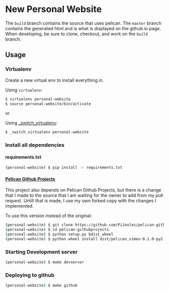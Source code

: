 # New Personal Website
The `build` branch contains the source that uses pelican.
The `master` branch contains the generated html and is what is displayed on the
github.io page.
When developing, be sure to clone, checkout, and work on the `build` branch.

## Usage

### Virtualenv
Create a new virtual env to install everything in.

Using `virtualenv`:
```sh
$ virtualenv personal-website
$ source personal-website/bin/activate
```

or

Using [_switch_virtualenv](https://github.com/PiJoules/python-dev-scripts#_switch_virtualenv):
```sh
$ _switch_virtualenv personal-website
```

### Install all dependencies

#### requirements.txt
```sh
(personal-website) $ pip install -r requirements.txt
```

#### [Pelican Github Projects](https://github.com/kura/pelican-githubprojects)
This project also depends on Pelican Github Projects, but there is a change
that I made to the source that I am waiting for the owner to add from my
pull request. Untill that is made, I use my own forked copy with the changes
I implemented.

To use this version instead of the original:
```sh
(personal-website) $ git clone https://github.com/PiJoules/pelican-githubprojects
(personal-website) $ cd pelican-githubprojects
(personal-website) $ python setup.py bdist_wheel
(personal-website) $ python wheel install dist/pelican_vimeo-0.1.0-py2.py3-none-any.whl
```

### Starting Development server
```sh
(personal-website) $ make devserver
```

### Deploying to github
```sh
(personal-website) $ make github
```
